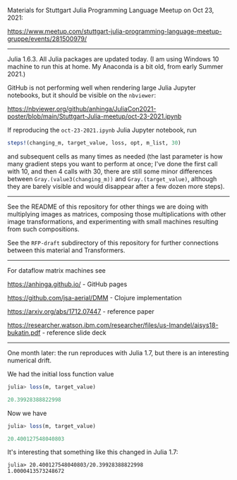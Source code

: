 Materials for Stuttgart Julia Programming Language Meetup on Oct 23, 2021:

https://www.meetup.com/stuttgart-julia-programming-language-meetup-gruppe/events/281500979/

---

Julia 1.6.3. All Julia packages are updated today. (I am using Windows 10 machine to run this at home. My Anaconda is a bit old, from early Summer 2021.)

GitHub is not performing well when rendering large Julia Jupyter notebooks, but it should be visible on the `nbviewer`:

https://nbviewer.org/github/anhinga/JuliaCon2021-poster/blob/main/Stuttgart-Julia-meetup/oct-23-2021.ipynb

If reproducing the `oct-23-2021.ipynb` Julia Jupyter notebook, run

```julia
steps!(changing_m, target_value, loss, opt, m_list, 30)
```

and subsequent cells as many times as needed (the last parameter is how many gradient steps you want to perform at once;
I've done the first call with 10, and then 4 calls with 30, there are still some minor differences between `Gray.(value3(changing_m))`
and `Gray.(target_value)`, although they are barely visible and would disappear after a few dozen more steps).

---

See the README of this repository for other things we are doing with multiplying images as matrices, composing those
multiplications with other image transformations, and experimenting with small machines resulting from such compositions.

See the `RFP-draft` subdirectory of this repository for further connections between this material and Transformers.

---

For dataflow matrix machines see

https://anhinga.github.io/ - GitHub pages

https://github.com/jsa-aerial/DMM - Clojure implementation

https://arxiv.org/abs/1712.07447 - reference paper

https://researcher.watson.ibm.com/researcher/files/us-lmandel/aisys18-bukatin.pdf - reference slide deck

---

One month later: the run reproduces with Julia 1.7, but there is an interesting numerical drift.

We had the initial loss function value

```julia
julia> loss(m, target_value)

20.39928388822998
```

Now we have

```julia
julia> loss(m, target_value)

20.400127548040803
```

It's interesting that something like this changed in Julia 1.7:

```
julia> 20.400127548040803/20.39928388822998
1.0000413573248672
```
